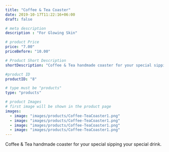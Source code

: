 ```yaml
---
title: "Coffee & Tea Coaster"
date: 2019-10-17T11:22:16+06:00
draft: false

# meta description
description : "For Glowing Skin"

# product Price
price: "7.00"
priceBefore: "10.00"

# Product Short Description
shortDescription: "Coffee & Tea handmade coaster for your special sipping your special drink."

#product ID
productID: "8"

# type must be "products"
type: "products"

# product Images
# first image will be shown in the product page
images:
  - image: "images/products/Coffee-TeaCoaster1.png"
  - image: "images/products/Coffee-TeaCoaster1.png"
  - image: "images/products/Coffee-TeaCoaster1.png"
  - image: "images/products/Coffee-TeaCoaster1.png"
---
```


Coffee & Tea handmade coaster for your special sipping your special drink.
